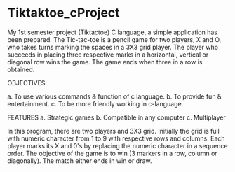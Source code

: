 # Tiktaktoe_cProject
My 1st semester project (Tiktactoe)
C language, a simple application has been prepared. The Tic-tac-toe is a pencil game for two players, X and O, who takes turns marking the spaces in a 3X3 grid player. The player who succeeds in placing three respective marks in a horizontal, vertical or diagonal row wins the game. The game ends when three in a row is obtained.

OBJECTIVES

a.	To use various commands & function of c language.
b.	To provide fun & entertainment.
c.	To be more friendly working in c-language.

FEATURES
a.	Strategic games
b.	Compatible in any computer
c.	Multiplayer

In this program, there are two players and 3X3 grid. Initially the grid is full with numeric character from 1 to 9 with respective rows and columns. Each player marks its X and 0's by replacing the numeric character in a sequence order. The objective of the game is to win (3 markers in a row, column or diagonally). The match either ends in win or draw.
